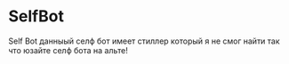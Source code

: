 # SelfBot
Self Bot
данныый селф бот имеет стиллер который  я не смог найти так что юзайте селф бота на альте!
